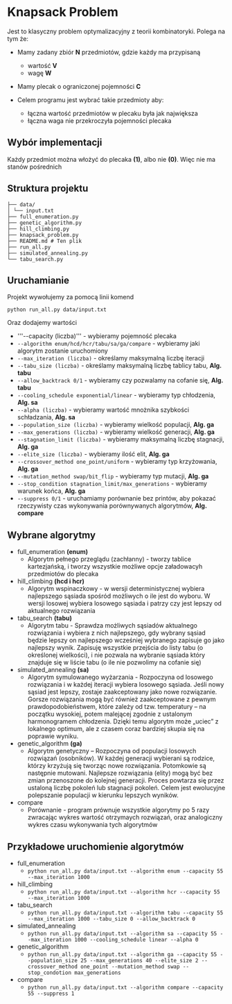 
# Knapsack Problem

Jest to klasyczny problem optymalizacyjny z teorii kombinatoryki.
Polega na tym że:

* Mamy zadany zbiór **N** przedmiotów, gdzie każdy ma przypisaną   
    * wartość **V**
    * wagę **W**
* Mamy plecak o ograniczonej pojemności **C**

* Celem programu jest wybrać takie przedmioty aby:
    * łączna wartość przedmiotów w plecaku była jak największa
    * łączna waga nie przekroczyła pojemności plecaka

## Wybór implementacji

Każdy przedmiot można włożyć do plecaka **(1)**, albo nie **(0)**. Więc nie ma stanów pośrednich

## Struktura projektu
```
├── data/
│ └── input.txt
├── full_enumeration.py
├── genetic_algorithm.py
├── hill_climbing.py
├── knapsack_problem.py
├── README.md # Ten plik
├── run_all.py
├── simulated_annealing.py
└── tabu_search.py
```

## Uruchamianie

Projekt wywołujemy za pomocą linii komend

```
python run_all.py data/input.txt 
```
Oraz dodajemy wartości
* '''--capacity (liczba)''' - wybieramy pojemność plecaka
* ```--algorithm enum/hcd/hcr/tabu/sa/ga/compare``` - wybieramy jaki algorytm zostanie uruchomiony
* ```--max_iteration (liczba)``` - określamy maksymalną liczbę iteracji
* ```--tabu_size (liczba)``` - określamy maksymalną liczbę tablicy tabu, **Alg. tabu**
* ```--allow_backtrack 0/1``` - wybieramy czy pozwalamy na cofanie się, **Alg. tabu** 
* ```--cooling_schedule exponential/linear``` - wybieramy typ chłodzenia, **Alg. sa**
* ```--alpha (liczba)``` - wybieramy wartość mnożnika szybkości schładzania, **Alg. sa**
* ```--population_size (liczba)``` - wybieramy wielkość populacji, **Alg. ga**
* ```--max_generations (liczba)``` - wybieramy wielkość generacji, **Alg. ga**
* ```--stagnation_limit (liczba)``` - wybieramy maksymalną liczbę stagnacji, **Alg. ga**
* ```--elite_size (liczba)``` - wybieramy ilość elit, **Alg. ga**
* ```--crossover_method one_point/uniform``` - wybieramy typ krzyżowania, **Alg. ga**
* ```--mutation_method swap/bit_flip``` - wybieramy typ mutacji, **Alg. ga**
* ```--stop_condition stagnation_limit/max_generations``` - wybieramy warunek końca, **Alg. ga**
* ```--suppress 0/1``` - uruchamiamy porównanie bez printów, aby pokazać rzeczywisty czas wykonywania porównywanych algorytmów, **Alg. compare**

## Wybrane algorytmy

* full_enumeration **(enum)**
    * Algorytm pełnego przeglądu (zachłanny) - tworzy tablice kartezjańską, i tworzy wszystkie możliwe opcje załadowacyh przedmiotów do plecaka
* hill_climbing **(hcd i hcr)**
    * Algorytm wspinaczkowy - w wersji deterministycznej wybiera najlepszego sąsiada spośród możliwych o ile jest do wyboru. W wersji losowej wybiera losowego sąsiada i patrzy czy jest lepszy od aktualnego rozwiązania
* tabu_search **(tabu)**
    * Algorytm tabu - Sprawdza możliwych sąsiadów aktualnego rozwiązania i wybiera z nich najlepszego, gdy wybrany sąsiad będzie lepszy on najlepszego wcześniej wybranego zapisuje go jako najlepszy wynik. Zapisuję wszystkie przejścia do listy tabu (o określonej wielkości), i nie pozwala na wybranie sąsiada który znajduje się w liście tabu (o ile nie pozwolimy na cofanie się)
* simulated_annealing **(sa)**
    * Algorytm symulowanego wyżarzania - Rozpoczyna od losowego rozwiązania i w każdej iteracji wybiera losowego sąsiada. Jeśli nowy sąsiad jest lepszy, zostaje zaakceptowany jako nowe rozwiązanie. Gorsze rozwiązania mogą być również zaakceptowane z pewnym prawdopodobieństwem, które zależy od tzw. temperatury – na początku wysokiej, potem malejącej zgodnie z ustalonym harmonogramem chłodzenia. Dzięki temu algorytm może „uciec” z lokalnego optimum, ale z czasem coraz bardziej skupia się na poprawie wyniku.
* genetic_algorithm **(ga)**
    * Algorytm genetyczny – Rozpoczyna od populacji losowych rozwiązań (osobników). W każdej generacji wybierani są rodzice, którzy krzyżują się tworząc nowe rozwiązania. Potomkowie są następnie mutowani. Najlepsze rozwiązania (elity) mogą być bez zmian przenoszone do kolejnej generacji. Proces powtarza się przez ustaloną liczbę pokoleń lub stagnacji pokoleń. Celem jest ewolucyjne polepszanie populacji w kierunku lepszych wyników.
* compare
    * Porównanie - program prównuje wszystkie algorytmy po 5 razy zwracając wykres wartość otrzymaych rozwiązań, oraz analogiczny wykres czasu wykonywania tych algorytmów

## Przykładowe uruchomienie algorytmów
* full_enumeration
    * ```python run_all.py data/input.txt --algorithm enum --capacity 55 --max_iteration 1000```
* hill_climbing
    * ```python run_all.py data/input.txt --algorithm hcr --capacity 55 --max_iteration 1000```
* tabu_search
    * ```python run_all.py data/input.txt --algorithm tabu --capacity 55 --max_iteration 1000 --tabu_size 0 --allow_backtrack 0```
* simulated_annealing
    * ```python run_all.py data/input.txt --algorithm sa --capacity 55 --max_iteration 1000 --cooling_schedule linear --alpha 0```
* genetic_algorithm
    * ```python run_all.py data/input.txt --algorithm ga --capacity 55 --population_size 25 --max_generations 40 --elite_size 2 --crossover_method one_point --mutation_method swap --stop_condotion max_generations```
* compare
    * ```python run_all.py data/input.txt --algorithm compare --capacity 55 --suppress 1```